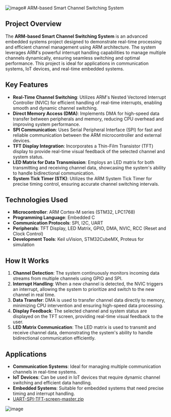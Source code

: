 ![image](https://github.com/user-attachments/assets/12f35be1-cc72-464c-9e09-09df694b0cec)# ARM-based Smart Channel Switching System

## Project Overview
The **ARM-based Smart Channel Switching System** is an advanced embedded systems project designed to demonstrate real-time processing and efficient channel management using ARM architecture. The system leverages ARM's powerful interrupt handling capabilities to manage multiple channels dynamically, ensuring seamless switching and optimal performance. This project is ideal for applications in communication systems, IoT devices, and real-time embedded systems.

## Key Features
- **Real-Time Channel Switching**: Utilizes ARM's Nested Vectored Interrupt Controller (NVIC) for efficient handling of real-time interrupts, enabling smooth and dynamic channel switching.
- **Direct Memory Access (DMA)**: Implements DMA for high-speed data transfer between peripherals and memory, reducing CPU overhead and improving system performance.
- **SPI Communication**: Uses Serial Peripheral Interface (SPI) for fast and reliable communication between the ARM microcontroller and external devices.
- **TFT Display Integration**: Incorporates a Thin-Film Transistor (TFT) display to provide real-time visual feedback of the selected channel and system status.
- **LED Matrix for Data Transmission**: Employs an LED matrix for both transmitting and receiving channel data, showcasing the system's ability to handle bidirectional communication.
- **System Tick Timer (STK)**: Utilizes the ARM System Tick Timer for precise timing control, ensuring accurate channel switching intervals.

## Technologies Used
- **Microcontroller**: ARM Cortex-M series (STM32, LPC1768)
- **Programming Language**: Embedded C
- **Communication Protocols**: SPI, I2C, UART
- **Peripherals**: TFT Display, LED Matrix, GPIO, DMA, NVIC, RCC (Reset and Clock Control)
- **Development Tools**: Keil uVision, STM32CubeMX, Proteus for simulation

## How It Works
1. **Channel Detection**: The system continuously monitors incoming data streams from multiple channels using GPIO and SPI.
2. **Interrupt Handling**: When a new channel is detected, the NVIC triggers an interrupt, allowing the system to prioritize and switch to the new channel in real time.
3. **Data Transfer**: DMA is used to transfer channel data directly to memory, minimizing CPU intervention and ensuring high-speed data processing.
4. **Display Feedback**: The selected channel and system status are displayed on the TFT screen, providing real-time visual feedback to the user.
5. **LED Matrix Communication**: The LED matrix is used to transmit and receive channel data, demonstrating the system's ability to handle bidirectional communication efficiently.



## Applications
- **Communication Systems**: Ideal for managing multiple communication channels in real-time systems.
- **IoT Devices**: Can be used in IoT devices that require dynamic channel switching and efficient data handling.
- **Embedded Systems**: Suitable for embedded systems that need precise timing and interrupt handling.
- [UART-SPI-TFT-screen-master.zip](https://github.com/user-attachments/files/18830271/UART-SPI-TFT-screen-master.zip)

![image](https://github.com/user-attachments/assets/28c229de-bfc4-4ba7-abfb-a8dac420610f)


